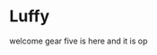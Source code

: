 # Luffy
welcome
gear five is here and it is op 
 
 
   
  
       
                         
                         
                                     
                                                        
                               
                                  
                   
          
    
 

